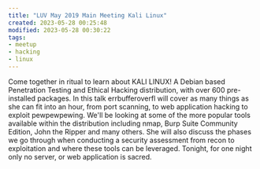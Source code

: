 ```yaml
---
title: "LUV May 2019 Main Meeting Kali Linux"
created: 2023-05-28 00:25:48
modified: 2023-05-28 00:30:22
tags:
- meetup
- hacking
- linux
---
```


Come together in ritual to learn about KALI LINUX! A Debian based Penetration Testing and Ethical Hacking distribution, with over 600 pre-installed packages. In this talk errbufferoverfl will cover as many things as she can fit into an hour, from port scanning, to web application hacking to exploit pewpewpewing. We'll be looking at some of the more popular tools available within the distribution including nmap, Burp Suite Community Edition, John the Ripper and many others. She will also discuss the phases we go through when conducting a security assessment from recon to exploitation and where these tools can be leveraged. Tonight, for one night only no server, or web application is sacred.